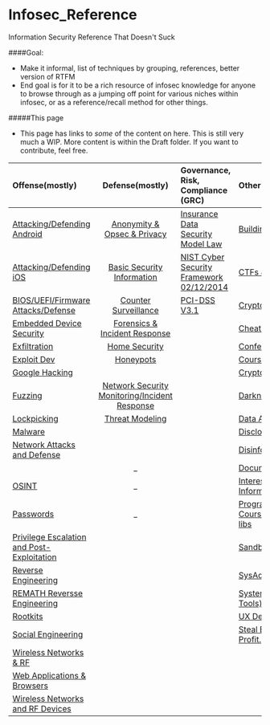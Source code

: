# Infosec_Reference
Information Security Reference That Doesn't Suck


####Goal:

* Make it informal, list of techniques by grouping, references, better version of RTFM
* End goal is for it to be a rich resource of infosec knowledge for anyone to browse through as a jumping off point for various niches within infosec, or as a reference/recall method for other things.


#####This page
* This page has links to *some* of the content on here. This is still very much a  WIP. More content is within the Draft folder. If you want to contribute, feel free.


| Offense(mostly) | Defense(mostly) | Governance, Risk, Compliance (GRC)  | Other  |
|:---------------|:------------------:|:------------|:------------|
| [Attacking/Defending Android](https://github.com/rmusser01/Infosec_Reference/blob/master/Draft/Draft/Attacking%20Defending%20Android%20-.md) |  [Anonymity & Opsec & Privacy](https://github.com/rmusser01/Infosec_Reference/blob/master/Draft/Draft/Anonymity%20Opsec%20Privacy%20-.md) | [Insurance Data Security Model Law](https://github.com/alessisb/Infosec_Reference/blob/master/Draft/Draft/DRAFT%20Cyber%20Security%20Task%20Force%20Insurance%20Data%20Security%20Model%20Law.pdf) | [Building a Pen Test Lab](https://github.com/rmusser01/Infosec_Reference/blob/master/Draft/Draft/Building%20A%20Pentest%20Lab.md) |
| [Attacking/Defending iOS](https://github.com/rmusser01/Infosec_Reference/blob/master/Draft/Draft/Attacking%20Defending%20iOS%20-.md) | [Basic Security Information](https://github.com/rmusser01/Infosec_Reference/blob/master/Draft/Draft/Basic%20Security%20Information.md) | [NIST Cyber Security Framework 02/12/2014](https://github.com/alessisb/Infosec_Reference/blob/master/Draft/Draft/NIST%20Cyber%20Security%20Framework%20for%20Improving%20Critical%20Infrastructure%2002122014.pdf)| [CTFs & Wargames](https://github.com/rmusser01/Infosec_Reference/blob/master/Draft/Draft/CTFs%20%26%20Wargames%20-.md) |
| [BIOS/UEFI/Firmware Attacks/Defense](https://github.com/rmusser01/Infosec_Reference/blob/master/Draft/Draft/BIOS%20UEFI%20Attacks%20Defenses.md) | [Counter Surveillance](https://github.com/rmusser01/Infosec_Reference/blob/master/Draft/Draft/Counter%20Surveillance.md) | [PCI-DSS V3.1](https://github.com/alessisb/Infosec_Reference/blob/master/Draft/Draft/PCI_DSS_v3-1.pdf)| [Cryptography & Encryption](https://github.com/rmusser01/Infosec_Reference/blob/master/Draft/Draft/Cryptography%20%26%20Encryption.md) |
| [Embedded Device Security](https://github.com/rmusser01/Infosec_Reference/blob/master/Draft/Draft/Embedded%20Device%20%26%20Hardware%20Hacking%20-.md) | [Forensics & Incident Response](https://github.com/rmusser01/Infosec_Reference/blob/master/Draft/Draft/Forensics%20Incident%20Response.md) | | [Cheat sheets](https://github.com/rmusser01/Infosec_Reference/blob/master/Draft/Draft/Cheat%20sheets%20reference%20pages%20Checklists%20-.md) |
| [Exfiltration](https://github.com/rmusser01/Infosec_Reference/blob/master/Draft/Draft/Exfiltration.md) | [Home Security](https://github.com/rmusser01/Infosec_Reference/blob/master/Draft/Draft/Home%20Security.md) | | [Conference Recordings](https://github.com/rmusser01/Infosec_Reference/blob/master/Draft/Draft/Conference%20Video%20Archives%20Stuff%20-.md) |
| [Exploit Dev](https://github.com/rmusser01/Infosec_Reference/blob/master/Draft/Draft/Exploit%20Development.md) | [Honeypots](https://github.com/rmusser01/Infosec_Reference/blob/master/Draft/Draft/Honeypots%20-.md) | | [Courses](https://github.com/rmusser01/Infosec_Reference/blob/master/Draft/Draft/Courses%20%26%20Training%20-.md) |
| [Google Hacking](https://github.com/rmusser01/Infosec_Reference/blob/master/Draft/Draft/Google%20Hacking.md) |  | | [CryptoCurrencies](https://github.com/rmusser01/Infosec_Reference/blob/master/Draft/Draft/CryptoCurrencies.md) | 
| [Fuzzing](https://github.com/rmusser01/Infosec_Reference/blob/master/Draft/Draft/Fuzzing%20Bug%20Hunting.md) | [Network Security Monitoring/Incident Response](https://github.com/rmusser01/Infosec_Reference/blob/master/Draft/Draft/Network%20Security%20Monitoring%20%26%20Logging.md) | | [Darknets](https://github.com/rmusser01/Infosec_Reference/blob/master/Draft/Draft/Darknets%20-.md)10 |
| [Lockpicking](https://github.com/rmusser01/Infosec_Reference/blob/master/Draft/Draft/Lockpicking%20-.md) | [Threat Modeling](https://github.com/rmusser01/Infosec_Reference/blob/master/Draft/Draft/Threat%20Modeling.md) | | [Data Analysis/Visualization](https://github.com/rmusser01/Infosec_Reference/blob/master/Draft/Draft/Data%20AnalysisVisualization.md) |
| [Malware](https://github.com/rmusser01/Infosec_Reference/blob/master/Draft/Draft/Malware.md) |  | | [Disclosure](https://github.com/rmusser01/Infosec_Reference/blob/master/Draft/Draft/Disclosure%20-.md) |
| [Network Attacks and Defense](https://github.com/rmusser01/Infosec_Reference/blob/master/Draft/Draft/Network%20Attacks%20%26%20Defenses.md) | | | [Disinformation](https://github.com/rmusser01/Infosec_Reference/blob/master/Draft/Draft/Disinformd.md) |
| | _ | | [Documentation and Reporting](https://github.com/rmusser01/Infosec_Reference/blob/master/Draft/Draft/Documentation%20%26%20Reports%20-.md) |
| [OSINT](https://github.com/rmusser01/Infosec_Reference/blob/master/Draft/Draft/Open%20Source%20Intelligence.md)| _ | | [Interesting Things & Useufl Information](https://github.com/rmusser01/Infosec_Reference/blob/master/Draft/Draft/Interesting%20Things%20Useful%20stuff.md) |   
| [Passwords](https://github.com/rmusser01/Infosec_Reference/blob/master/Draft/Draft/Password%20Bruting%20and%20Hashcracking.md) | _ | | [Programming Courses/References/Guides/Useful libs](https://github.com/rmusser01/Infosec_Reference/blob/master/Draft/Draft/Programmd.md) |
| [Privilege Escalation and Post-Exploitation](https://github.com/rmusser01/Infosec_Reference/blob/master/Draft/Draft/Privilege%20Escalation%20%26%20Post-Exploitation.md) | | | [Sandboxes](https://github.com/rmusser01/Infosec_Reference/blob/master/Draft/Draft/Sandboxes.md) |
| [Reverse Engineering](https://github.com/rmusser01/Infosec_Reference/tree/master/Draft/Draft/Reverse%20Engineering.md) | | | [SysAdmin Stuff](https://github.com/rmusser01/Infosec_Reference/blob/master/Draft/Draft/Sysadmd.md) |
| [REMATH Reversse Engineering](https://github.com/rmusser01/Infosec_Reference/blob/master/Draft/Draft/Reverse%20Engineering%20-%20REMath%20Literature.md) | | | [System Internals(not sysinternals Tools)](https://github.com/rmusser01/Infosec_Reference/blob/master/Draft/Draft/System%20Internals%20Windows%20and%20Linux%20Internals%20Reference.md) | 
| [Rootkits](https://github.com/rmusser01/Infosec_Reference/blob/master/Draft/Draft/Rootkits.md) | | | [UX Design](https://github.com/rmusser01/Infosec_Reference/blob/master/Draft/Draft/UX%20Design%20-%20Because%20we%20all%20know%20how%20sexy%20pgp%20is.md) |
| [Social Engineering](https://github.com/rmusser01/Infosec_Reference/blob/master/Draft/Draft/Social%20Engineering.md) | | | [Steal Everything, Kill Everyone, Profit.](https://github.com/rmusser01/Infosec_Reference/blob/master/Draft/Draft/Steal%20Everything%20Kill%20Everyone%20Profit.md) |
| [Wireless Networks & RF](https://github.com/rmusser01/Infosec_Reference/blob/master/Draft/Draft/Wireless%20Networks%20%26%20RF.md) | | | | 
| [Web Applications & Browsers](https://github.com/rmusser01/Infosec_Reference/blob/master/Draft/Draft/Web%20%26%20Browsers.md) | | | 
[Wireless Networks and RF Devices](https://github.com/rmusser01/Infosec_Reference/blob/master/Draft/Draft/Wireless%20Networks%20%26%20RF.md) | | | 


